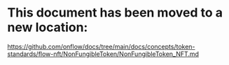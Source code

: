 # This document has been moved to a new location:

https://github.com/onflow/docs/tree/main/docs/concepts/token-standards/flow-nft/NonFungibleToken/NonFungibleToken_NFT.md
